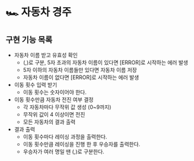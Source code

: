 # 🏎️ 자동차 경주

## 구현 기능 목록

- 자동차 이름 받고 유효성 확인
  - (,)로 구분, 5자 초과의 자동차 이름이 있다면 [ERROR]로 시작하는 에러 발생
  - 5자 이하의 자동차 이름들만 있다면 자동차 이름 저장
  - 자동차 이름이 없다면 [ERROR]로 시작하는 에러 발생
- 이동 횟수 입력 받기
  - 이동 횟수는 숫자이어야 한다.
- 이동 횟수만큼 자동차 전진 여부 결정
  - 각 자동차마다 무작위 값 생성 (0~9까지)
  - 무작위 값이 4 이상이면 전진
  - 모든 자동차의 결과 출력
- 결과 출력
  - 이동 횟수마다 레이싱 과정을 출력한다.
  - 이동 횟수만큼 레이싱을 진행 한 후 우승자를 출력한다.
  - 우승자가 여러 명일 땐 (,)로 구분한다.
